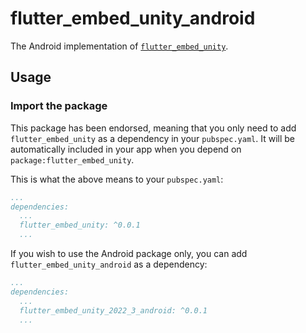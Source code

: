 # flutter_embed_unity_android

The Android implementation of [`flutter_embed_unity`][1].

## Usage

### Import the package

This package has been endorsed, meaning that you only need to add `flutter_embed_unity`
as a dependency in your `pubspec.yaml`. It will be automatically included in your app
when you depend on `package:flutter_embed_unity`.

This is what the above means to your `pubspec.yaml`:

```yaml
...
dependencies:
  ...
  flutter_embed_unity: ^0.0.1
  ...
```

If you wish to use the Android package only, you can add `flutter_embed_unity_android` as a
dependency:

```yaml
...
dependencies:
  ...
  flutter_embed_unity_2022_3_android: ^0.0.1
  ...
```

[1]: ../flutter_embed_unity
